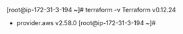 [root@ip-172-31-3-194 ~]# terraform -v
Terraform v0.12.24
+ provider.aws v2.58.0
[root@ip-172-31-3-194 ~]#
